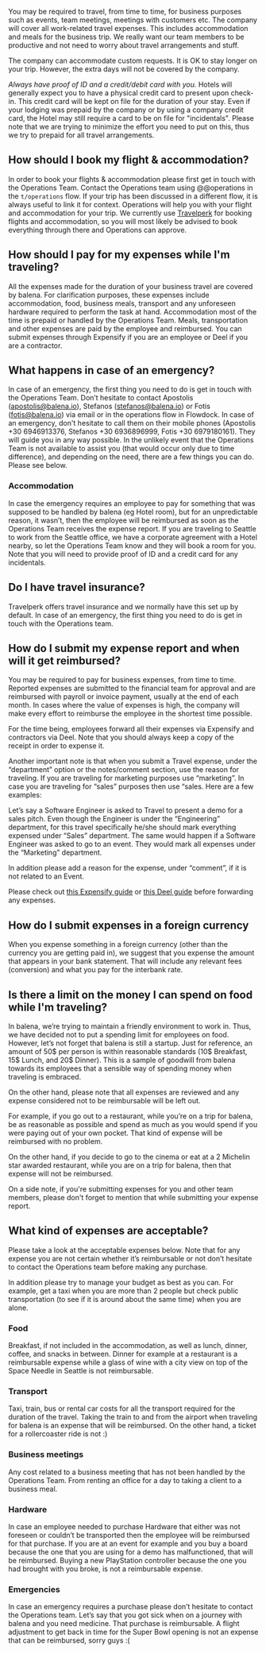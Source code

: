 You may be required to travel, from time to time, for business purposes such as events, team meetings, meetings with customers etc. The company will cover all work-related travel expenses. This includes accommodation and meals for the business trip. We really want our team members to be productive and not need to worry about travel arrangements and stuff.

The company can accommodate custom requests. It is OK to stay longer on your trip. However, the extra days will not be covered by the company.

_Always have proof of ID and a credit/debit card with you._ Hotels will generally expect you to have a physical credit card to present upon check-in. This credit card will be kept on file for the duration of your stay. Even if your lodging was prepaid by the company or by using a company credit card, the Hotel may still require a card to be on file for "incidentals".
Please note that we are trying to minimize the effort you need to put on this, thus we try to prepaid for all travel arrangements.


## How should I book my flight & accommodation? 
In order to book your flights & accommodation please first get in touch with the Operations Team. Contact the Operations team using @@operations in the `t/operations` flow. If your trip has been discussed in a different flow, it is always useful to link it for context. Operations will help you with your flight and accommodation for your trip. We currently use [Travelperk](https://www.travelperk.com/) for booking flights and accommodation, so you will most likely be advised to book everything through there and Operations can approve. 

## How should I pay for my expenses while I'm traveling?

All the expenses made for the duration of your business travel are covered by balena. For clarification purposes, these expenses include accommodation, food, business meals, transport and any unforeseen hardware required to perform the task at hand. Accommodation most of the time is prepaid or handled by the Operations Team. Meals, transportation and other expenses are paid by the employee and reimbursed. You can submit expenses through Expensify if you are an employee or Deel if you are a contractor. 

## What happens in case of an emergency?

In case of an emergency, the first thing you need to do is get in touch with the Operations Team. Don’t hesitate to contact Apostolis (apostolis@balena.io), Stefanos (stefanos@balena.io) or Fotis (fotis@balena.io) via email or in the operations flow in Flowdock. In case of an emergency, don't hesitate to call them on their mobile phones (Apostolis +30 6946913376, Stefanos +30  6936896999, Fotis +30 6979180161). They will guide you in any way possible.
In the unlikely event that the Operations Team is not available to assist you (that would occur only due to time difference), and depending on the need, there are a few things you can do. Please see below.

### Accommodation

In case the emergency requires an employee to pay for something that was supposed to be handled by balena (eg Hotel room), but for an unpredictable reason, it wasn’t, then the employee will be reimbursed as soon as the Operations Team receives the expense report.
If you are traveling to Seattle to work from the Seattle office, we have a corporate agreement with a Hotel nearby, so let the Operations Team know and they will book a room for you. Note that you will need to provide proof of ID and a credit card for any incidentals. 

## Do I have travel insurance?

Travelperk offers travel insurance and we normally have this set up by default. In case of an emergency, the first thing you need to do is get in touch with the Operations team. 

## How do I submit my expense report and when will it get reimbursed?

You may be required to pay for business expenses, from time to time. Reported expenses are submitted to the financial team for approval and are reimbursed with payroll or invoice payment, usually at the end of each month. In cases where the value of expenses is high, the company will make every effort to reimburse the employee in the shortest time possible.

For the time being, employees forward all their expenses via Expensify and contractors via Deel. Note that you should always keep a copy of the receipt in order to expense it. 

Another important note is that when you submit a Travel expense, under the “department” option or the notes/comment section, use the reason for traveling. If you are traveling for marketing purposes use “marketing”. In case you are traveling for “sales” purposes then use “sales. Here are a few examples:

Let’s say a Software Engineer is asked to Travel to present a demo for a sales pitch. Even though the Engineer is under the “Engineering” department, for this travel specifically he/she should mark everything expensed under “Sales” department.
The same would happen if a Software Engineer was asked to go to an event. They would mark all expenses under the “Marketing” department.
 
In addition please add a reason for the expense, under “comment”, if it is not related to an Event.

Please check out [this Expensify guide](https://docs.expensify.com/setup-for-submitters/day-1-with-expensify-submitters) or [this Deel guide](https://github.com/balena-io/balena-io/wiki/Deel-(Invoicing)) before forwarding any expenses.


## How do I submit expenses in a foreign currency

When you expense something in a foreign currency (other than the currency you are getting paid in), we suggest that you expense the amount that appears in your bank statement. That will include any relevant fees (conversion) and what you pay for the interbank rate.

## Is there a limit on the money I can spend on food while I'm traveling?

In balena, we’re trying to maintain a friendly environment to work in. Thus, we have decided not to put a spending limit for employees on food. However, let’s not forget that balena is still a startup. Just for reference, an amount of 50$ per person is within reasonable standards (10$ Breakfast, 15$ Lunch, and 20$ Dinner). This is a sample of goodwill from balena towards its employees that a sensible way of spending money when traveling is embraced. 

On the other hand, please note that all expenses are reviewed and any expense considered not to be reimbursable will be left out. 

For example, if you go out to a restaurant, while you’re on a trip for balena, be as reasonable as possible and spend as much as you would spend if you were paying out of your own pocket. That kind of expense will be reimbursed with no problem.

On the other hand, if you decide to go to the cinema or eat at a 2 Michelin star awarded restaurant, while you are on a trip for balena, then that expense will not be reimbursed.

On a side note, if you're submitting expenses for you and other team members, please don't forget to mention that while submitting your expense report.

## What kind of expenses are acceptable?

Please take a look at the acceptable expenses below. Note that for any expense you are not certain whether it’s reimbursable or not don’t hesitate to contact the Operations team before making any purchase. 

In addition please try to manage your budget as best as you can. For example, get a taxi when you are more than 2 people but check public transportation (to see if it is around about the same time) when you are alone. 

### Food
 
Breakfast, if not included in the accommodation, as well as lunch, dinner, coffee, and snacks in between. 
Dinner for example at a restaurant is a reimbursable expense while a glass of wine with a city view on top of the Space Needle in Seattle is not reimbursable. 

### Transport 

Taxi, train, bus or rental car costs for all the transport required for the duration of the travel. 
Taking the train to and from the airport when traveling for balena is an expense that will be reimbursed. On the other hand, a ticket for a rollercoaster ride is not :)

### Business meetings 

Any cost related to a business meeting that has not been handled by the Operations Team. From renting an office for a day to taking a client to a business meal.  

### Hardware 

In case an employee needed to purchase Hardware that either was not foreseen or couldn’t be transported then the employee will be reimbursed for that purchase. 
If you are at an event for example and you buy a board because the one that you are using for a demo has malfunctioned, that will be reimbursed. Buying a new PlayStation controller because the one you had brought with you broke, is not a reimbursable expense. 

### Emergencies

In case an emergency requires a purchase please don’t hesitate to contact the Operations team.
Let’s say that you got sick when on a journey with balena and you need medicine. That purchase is reimbursable. A flight adjustment to get back in time for the Super Bowl opening is not an expense that can be reimbursed, sorry guys :( 

